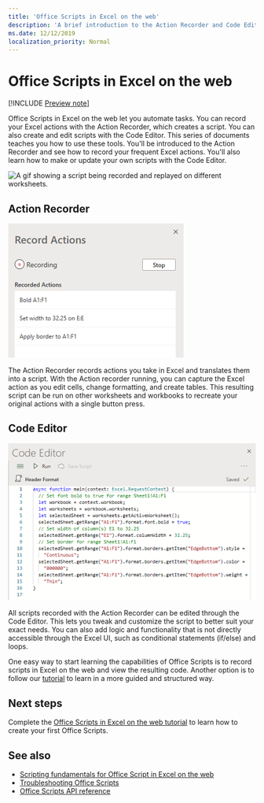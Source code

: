 ```yaml
---
title: 'Office Scripts in Excel on the web'
description: 'A brief introduction to the Action Recorder and Code Editor for Office Scripts.'
ms.date: 12/12/2019
localization_priority: Normal
---
```


# Office Scripts in Excel on the web

[!INCLUDE [Preview note](../includes/preview-note.md)]

Office Scripts in Excel on the web let you automate tasks. You can record your Excel actions with the Action Recorder, which creates a script. You can also create and edit scripts with the Code Editor. This series of documents teaches you how to use these tools. You'll be introduced to the Action Recorder and see how to record your frequent Excel actions. You'll also learn how to make or update your own scripts with the Code Editor.

![A gif showing a script being recorded and replayed on different worksheets.](../images/overview.gif)

## Action Recorder

![The Action Recorder after recording several actions.](../images/action-recorder-intro.png)

The Action Recorder records actions you take in Excel and translates them into a script. With the Action recorder running, you can capture the Excel action as you edit cells, change formatting, and create tables. This resulting script can be run on other worksheets and workbooks to recreate your original actions with a single button press.

## Code Editor

![The Code Editor showing the script code for the above script.](../images/code-editor-intro.png)

All scripts recorded with the Action Recorder can be edited through the Code Editor. This lets you tweak and customize the script to better suit your exact needs. You can also add logic and functionality that is not directly accessible through the Excel UI, such as conditional statements (if/else) and loops.

One easy way to start learning the capabilities of Office Scripts is to record scripts in Excel on the web and view the resulting code. Another option is to follow our [tutorial](../tutorials/excel-office-scripts-tutorial.md) to learn in a more guided and structured way.

## Next steps

Complete the [Office Scripts in Excel on the web tutorial](../tutorials/excel-office-scripts-tutorial.md) to learn how to create your first Office Scripts.

## See also

- [Scripting fundamentals for Office Script in Excel on the web](../develop/scripting-fundamentals.md)
- [Troubleshooting Office Scripts](../testing/troubleshooting.md)
- [Office Scripts API reference](/javascript/api/office-scripts)
